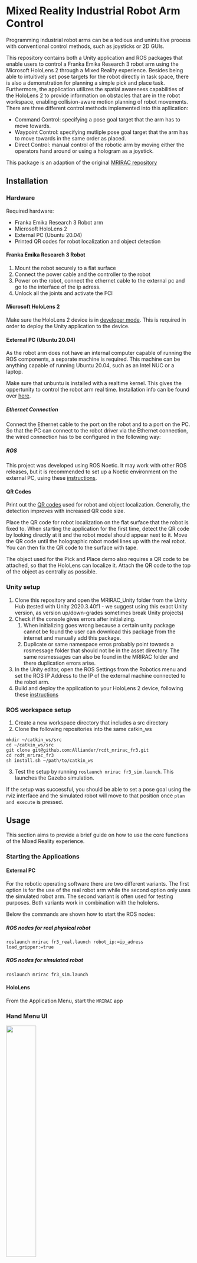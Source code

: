 # Mixed Reality Industrial Robot Arm Control

Programming industrial robot arms can be a tedious and unintuitive process with conventional control methods, such as joysticks or 2D GUIs.

This repository contains both a Unity application and ROS packages that enable users to control a Franka Emika Research 3 robot arm using the Microsoft HoloLens 2 through a Mixed Reality experience. Besides being able to intuitively set pose targets for the robot directly in task space, there is also a demonstration for planning a simple pick and place task. Furthermore, the application utilizes the spatial awareness capabilities of the HoloLens 2 to provide information on obstacles that are in the robot workspace, enabling collision-aware motion planning of robot movements. There are three different control methods implemented into this apllication:
- Command Control: specifying a pose goal target that the arm has to move towards.
- Waypoint Control: specifying mutliple pose goal target that the arm has to move towards in the same order as placed.
- Direct Control: manual control of the robotic arm by moving either the operators hand around or using a hologram as a joystick.

This package is an adaption of the original [MRIRAC repository](https://github.com/microsoft/mixed-reality-robot-arm-control-demo/tree/main)

## Installation
### Hardware
Required hardware:
* Franka Emika Research 3 Robot arm
* Microsoft HoloLens 2
* External PC (Ubuntu 20.04)
* Printed QR codes for robot localization and object detection

#### Franka Emika Research 3 Robot
1. Mount the robot securely to a flat surface
2. Connect the power cable and the controller to the robot
3. Power on the robot, connect the ethernet cable to the external pc and go to the interface of the ip adress.
4. Unlock all the joints and activate the FCI

#### Microsoft HoloLens 2
Make sure the HoloLens 2 device is in [developer mode](https://learn.microsoft.com/en-us/windows/mixed-reality/develop/advanced-concepts/using-visual-studio?tabs=hl2#enabling-developer-mode). This is required in order to deploy the Unity application to the device.

#### External PC (Ubuntu 20.04)
As the robot arm does not have an internal computer capable of running the ROS components, a separate machine is required. This machine can be anything capable of running Ubuntu 20.04, such as an Intel NUC or a laptop. 

Make sure that unbuntu is installed with a realtime kernel. This gives the oppertunity to control the robot arm real time. Installation info can be found over [here](https://frankaemika.github.io/docs/installation_linux.html).

##### Ethernet Connection
Connect the Ethernet cable to the port on the robot and to a port on the PC. So that the PC can connect to the robot driver via the Ethernet connection, the wired connection has to be configured in the following way:

##### ROS
This project was developed using ROS Noetic. It may work with other ROS releases, but it is recommended to set up a Noetic environment on the external PC, using these [instructions](http://wiki.ros.org/noetic/Installation/Ubuntu).

#### QR Codes
Print out the [QR codes](doc/images/qr_codes/) used for robot and object localization. Generally, the detection improves with increased QR code size.

Place the QR code for robot localization on the flat surface that the robot is fixed to. When starting the application for the first time, detect the QR code by looking directly at it and the robot model should appear next to it. Move the QR code until the holographic robot model lines up with the real robot. You can then fix the QR code to the surface with tape.

The object used for the Pick and Place demo also requires a QR code to be attached, so that the HoloLens can localize it. Attach the QR code to the top of the object as centrally as possible.

### Unity setup
1. Clone this repository and open the MRIRAC_Unity folder from the Unity Hub (tested with Unity 2020.3.40f1 - we suggest using this exact Unity version, as version up/down-grades sometimes break Unity projects)
2. Check if the console gives errors after initializing.
    1. When initializing goes wrong because a certain unity package cannot be found the user can download this package from the internet and manually add this package.
    2. Duplicate or same namespace erros probably point towards a rosmessage folder that should not be in the asset directory. The same rosmessages can also be found in the MRIRAC folder and there duplication errors arise.
3. In the Unity editor, open the ROS Settings from the Robotics menu and set the ROS IP Address to the IP of the external machine connected to the robot arm.
4. Build and deploy the application to your HoloLens 2 device, following these [instructions](https://learn.microsoft.com/en-us/windows/mixed-reality/develop/unity/build-and-deploy-to-hololens) 

### ROS workspace setup
1. Create a new workspace directory that includes a src directory
2. Clone the following repositories into the same catkin_ws

```
mkdir ~/catkin_ws/src
cd ~/catkin_ws/src
git clone git@github.com:Alliander/rcdt_mrirac_fr3.git
cd rcdt_mrirac_fr3
sh install.sh ~/path/to/catkin_ws
```

3. Test the setup by running `roslaunch mrirac fr3_sim.launch`. This launches the Gazebo simulation.
 
If the setup was successful, you should be able to set a pose goal using the rviz interface and the simulated robot will move to that position once `plan and execute` is pressed.

## Usage
This section aims to provide a brief guide on how to use the core functions of the Mixed Reality experience.

### Starting the Applications
#### External PC
For the robotic operating software there are two different variants. The first option is for the use of the real robot arm while the second option only uses the simulated robot arm. The second variant is often used for testing purposes. Both variants work in combination with the hololens.

Below the commands are shown how to start the ROS nodes:

##### ROS nodes for real physical robot
```
roslaunch mrirac fr3_real.launch robot_ip:=ip_adress load_gripper:=true
```

##### ROS nodes for simulated robot
```
roslaunch mrirac fr3_sim.launch
```

#### HoloLens
From the Application Menu, start the `MRIRAC` app

### Hand Menu UI
<img src="doc/images/MainMenu_UI.jpg" width=40% height=40%>

* **Home Arm**: Send arm to 'Home' position
* **Summon Target**: Summon pose target hologram
* **Trajectory Lines**: Toggle display of trajectory lines
* **Obstacles**: Open Collision Obstacle UI
* **Show Mesh**: Toggle display of spatial awareness mesh
* **Pick and Place**: Open Pick and Place UI
* **Plan**: Try to plan a feasible path to the goal
* **Execute**: Execute the planned path
* **Extra**: Open the extra options UI

### Collision Obstacle UI

<img src="doc/images/CollisionObstacles_UI.jpg" width=40% height=40%>

* **Sphere**: Instantiate a spherical hologram obstacle
* **Cube**: Instantiate a cubic hologram obstacle
* **Cylinder**: Instantiate a cylindrical hologram obstacle
* **Clear Obstacles**: Remove all obstacles from the planning scene
* **Toggle Spatial Obstacles**: Toggle transmission of spatial awareness mesh information

### Pick and Place UI

<img src="doc/images/PickAndPlace_UI.jpg" width=40% height=40%>

* **Plan Pick and Place**: Plan pick and place mission
* **Execute Pick and Place**: Execute planned pick and place mission
* **Reset**: Reset detection of pick target (removes added obstacle)

### Extra options UI

<img src="doc/images/Extra_UI.jpg" width=40% height=40%>

* **RRT**: Set the used planner to the RRT algorithm
* **RRT Connect**: Set the used planner to the RRT Connect algorithm
* **RRT Star**: Set the used planner to the RRT Star algorithm
* **Open gripper**: Open the grippers of the end-effector
* **Close gripper**: Close the grippers of the end-effector

## Credits
This project was developed as part of the Master Thesis for my (Koen Bessels) MSc. Robotics at the TU Delft. The project was supervised by Yke Bauke Eisema (Human Robot Interaction Lab, TU Delft) and Luc Nies (Research Center for Digital Technologies, Alliander).

This package is an adaption of the original [MRIRAC repository](https://github.com/microsoft/mixed-reality-robot-arm-control-demo/tree/main). Created by Matthew Hanlon and supervised by Eric Vollenweider from the ETH Zurich.

# Trademark Notice
Trademarks This project may contain trademarks or logos for projects, products, or services. Authorized use of Microsoft trademarks or logos is subject to and must follow Microsoft’s Trademark & Brand Guidelines. Use of Microsoft trademarks or logos in modified versions of this project must not cause confusion or imply Microsoft sponsorship. Any use of third-party trademarks or logos are subject to those third-party’s policies.
